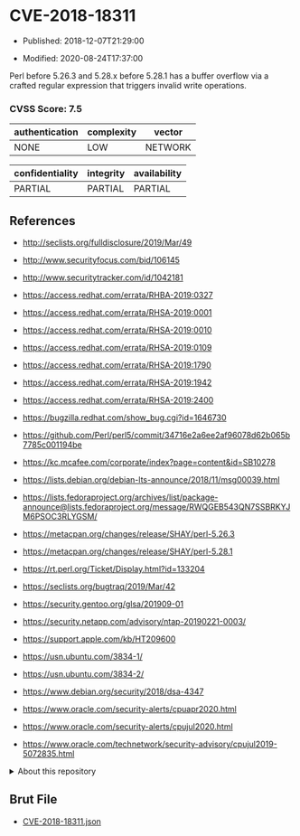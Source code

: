 # CVE-2018-18311

- Published: 2018-12-07T21:29:00

- Modified: 2020-08-24T17:37:00

Perl before 5.26.3 and 5.28.x before 5.28.1 has a buffer overflow via a crafted regular expression that triggers invalid write operations.

### CVSS Score: **7.5**

| authentication | complexity | vector |
| --- | --- | --- |
| NONE | LOW | NETWORK |

| confidentiality | integrity | availability |
| --- | --- | --- |
| PARTIAL | PARTIAL | PARTIAL |

## References

* http://seclists.org/fulldisclosure/2019/Mar/49

* http://www.securityfocus.com/bid/106145

* http://www.securitytracker.com/id/1042181

* https://access.redhat.com/errata/RHBA-2019:0327

* https://access.redhat.com/errata/RHSA-2019:0001

* https://access.redhat.com/errata/RHSA-2019:0010

* https://access.redhat.com/errata/RHSA-2019:0109

* https://access.redhat.com/errata/RHSA-2019:1790

* https://access.redhat.com/errata/RHSA-2019:1942

* https://access.redhat.com/errata/RHSA-2019:2400

* https://bugzilla.redhat.com/show_bug.cgi?id=1646730

* https://github.com/Perl/perl5/commit/34716e2a6ee2af96078d62b065b7785c001194be

* https://kc.mcafee.com/corporate/index?page=content&id=SB10278

* https://lists.debian.org/debian-lts-announce/2018/11/msg00039.html

* https://lists.fedoraproject.org/archives/list/package-announce@lists.fedoraproject.org/message/RWQGEB543QN7SSBRKYJM6PSOC3RLYGSM/

* https://metacpan.org/changes/release/SHAY/perl-5.26.3

* https://metacpan.org/changes/release/SHAY/perl-5.28.1

* https://rt.perl.org/Ticket/Display.html?id=133204

* https://seclists.org/bugtraq/2019/Mar/42

* https://security.gentoo.org/glsa/201909-01

* https://security.netapp.com/advisory/ntap-20190221-0003/

* https://support.apple.com/kb/HT209600

* https://usn.ubuntu.com/3834-1/

* https://usn.ubuntu.com/3834-2/

* https://www.debian.org/security/2018/dsa-4347

* https://www.oracle.com/security-alerts/cpuapr2020.html

* https://www.oracle.com/security-alerts/cpujul2020.html

* https://www.oracle.com/technetwork/security-advisory/cpujul2019-5072835.html

<details>
<summary>About this repository</summary> 

  This repository is part of the project [Live Hack CVE](https://github.com/Live-Hack-CVE). Main website can be found [www.live-hack.org](https://www.live-hack.org) 
  
  Made by [Sn0wAlice](https://github.com/Sn0wAlice) for the people that care about security and need to have a feed of the latest CVEs. Hope you enjoy it, don't forget to star the repo and follow me on [Twitter](https://twitter.com/Sn0wAlice) and [Github](https://github.com/Sn0wAlice). And that is my [personnal website](https://www.alice-snow.me/)

  - [Home Page](https://github.com/Live-Hack-CVE)
  - [Framework](https://github.com/Live-Hack-CVE/cve-framework)
  - [CVE database](https://github.com/Live-Hack-CVE/full_database)
  - [Changelog](https://github.com/Live-Hack-CVE/Changelog)
</details>

## Brut File

* [CVE-2018-18311.json](https://raw.githubusercontent.com/Live-Hack-CVE/full_database/main/cves/2018/CVE-2018-18311.json)

